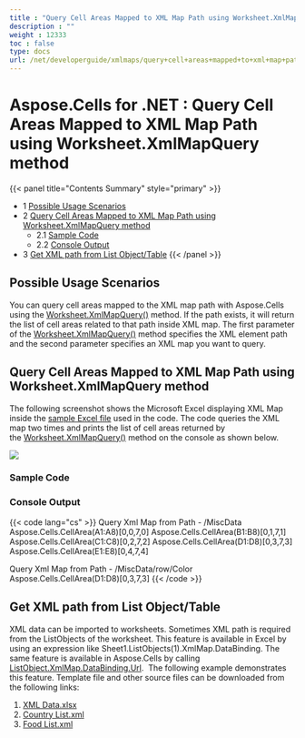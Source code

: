 ```yaml
---
title : "Query Cell Areas Mapped to XML Map Path using Worksheet.XmlMapQuery method" 
description : "" 
weight : 12333 
toc : false
type: docs
url: /net/developerguide/xmlmaps/query+cell+areas+mapped+to+xml+map+path+using+worksheet.xmlmapquery+method/
---
```


# Aspose.Cells for .NET : Query Cell Areas Mapped to XML Map Path using Worksheet.XmlMapQuery method


{{< panel title="Contents Summary" style="primary" >}}
*   1 [Possible Usage Scenarios](#possible-usage-scenarios)
*   2 [Query Cell Areas Mapped to XML Map Path using Worksheet.XmlMapQuery method](#query-cell-areas-mapped-to-xml-map-path-using-worksheet.xmlmapquery-method)
    *   2.1 [Sample Code](#sample-code)
    *   2.2 [Console Output](#console-output)
*   3 [Get XML path from List Object/Table](#get-xml-path-from-list-object/table)
{{< /panel >}}
 

## Possible Usage Scenarios

You can query cell areas mapped to the XML map path with Aspose.Cells using the [Worksheet.XmlMapQuery()](https://apireference.aspose.com/cells/net/aspose.cells/worksheet/methods/xmlmapquery) method. If the path exists, it will return the list of cell areas related to that path inside XML map. The first parameter of the [Worksheet.XmlMapQuery()](https://apireference.aspose.com/cells/net/aspose.cells/worksheet/methods/xmlmapquery) method specifies the XML element path and the second parameter specifies an XML map you want to query.

## Query Cell Areas Mapped to XML Map Path using Worksheet.XmlMapQuery method

The following screenshot shows the Microsoft Excel displaying XML Map inside the [sample Excel file](https://docs2.aspose.com/cells/net/attachments/54690143/55541790.xlsx) used in the code. The code queries the XML map two times and prints the list of cell areas returned by the [Worksheet.XmlMapQuery()](https://apireference.aspose.com/cells/net/aspose.cells/worksheet/methods/xmlmapquery) method on the console as shown below.

![](https://docs2.aspose.com/cells/net/attachments/54690143/55541791.png)

### Sample Code

### Console Output

{{< code lang="cs" >}}
Query Xml Map from Path - /MiscData
Aspose.Cells.CellArea(A1:A8)[0,0,7,0]
Aspose.Cells.CellArea(B1:B8)[0,1,7,1]
Aspose.Cells.CellArea(C1:C8)[0,2,7,2]
Aspose.Cells.CellArea(D1:D8)[0,3,7,3]
Aspose.Cells.CellArea(E1:E8)[0,4,7,4]

Query Xml Map from Path - /MiscData/row/Color
Aspose.Cells.CellArea(D1:D8)[0,3,7,3]
{{< /code >}}

## Get XML path from List Object/Table

XML data can be imported to worksheets. Sometimes XML path is required from the ListObjects of the worksheet. This feature is available in Excel by using an expression like Sheet1.ListObjects(1).XmlMap.DataBinding. The same feature is available in Aspose.Cells by calling [ListObject.XmlMap.DataBinding.Url](https://apireference.aspose.com/cells/net/aspose.cells/xmldatabinding/properties/url).  The following example demonstrates this feature. Template file and other source files can be downloaded from the following links:

1.  [XML Data.xlsx](https://docs2.aspose.com/cells/net/attachments/54690143/72417285.xlsx)
2.  [Country List.xml](https://docs2.aspose.com/cells/net/attachments/54690143/72417287.xml)
3.  [Food List.xml](https://docs2.aspose.com/cells/net/attachments/54690143/72417286.xml)

